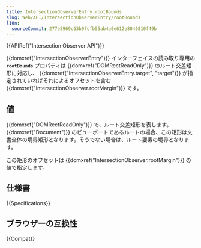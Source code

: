 ```yaml
---
title: IntersectionObserverEntry.rootBounds
slug: Web/API/IntersectionObserverEntry/rootBounds
l10n:
  sourceCommit: 277e5969c63b97cfb55ab4a0e612e8040810f49b
---
```


{{APIRef("Intersection Observer API")}}

{{domxref("IntersectionObserverEntry")}} インターフェイスの読み取り専用の **`rootBounds`** プロパティは {{domxref("DOMRectReadOnly")}} のルート交差矩形に対応し、 {{domxref("IntersectionObserverEntry.target", "target")}} が指定されていればそれによるオフセットを含む {{domxref("IntersectionObserver.rootMargin")}} です。

## 値

{{domxref("DOMRectReadOnly")}} で、ルート交差矩形を表します。 {{domxref("Document")}} のビューポートであるルートの場合、この矩形は文書全体の境界矩形となります。そうでない場合は、ルート要素の境界となります。

この矩形のオフセットは {{domxref("IntersectionObserver.rootMargin")}} の値で指定します。

## 仕様書

{{Specifications}}

## ブラウザーの互換性

{{Compat}}
